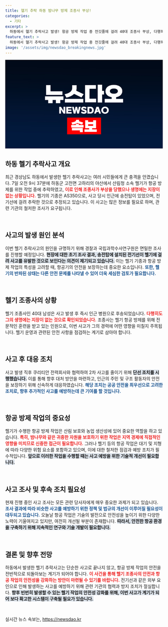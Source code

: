 ```yaml
---
title: 헬기 추락 하동 밤나무 방제 조종사 부상!
categories:
  - 기타
excerpt: >
  하동에서 헬기 추락사고 발생! 항공 방제 작업 중 전깃줄에 걸려 40대 조종사 부상, 다행히 생명에는 지장 없어. 경찰은 정확한 원인 조사 착수. 사건의 전말은? 클릭해서 확인하세요!
feature_text: >
  하동에서 헬기 추락사고 발생! 항공 방제 작업 중 전깃줄에 걸려 40대 조종사 부상, 다행히 생명에는 지장 없어. 경찰은 정확한 원인 조사 착수. 사건의 전말은? 클릭해서 확인하세요!
image: '/assets/img/newsdao_breakingnews.jpg'
---
```


<p><img src="/assets/img/newsdao_breakingnews.jpg" alt="firstkoreanews 속보" /></p>

<h2 data-ke-size="size26">하동 헬기 추락사고 개요</h2>

<p data-ke-size="size16">최근 경상남도 하동에서 발생한 헬기 추락사고는 여러 시민들에게 큰 충격을 안겼습니다. 7일 오전 9시 37분에 하동군 고전면 고하리의 야산에서 산림청 소속 헬기가 항공 방제를 위한 작업 중에 추락하였고, <b><span style="color: #ee2323;">이로 인해 조종사가 부상을 당했으나 생명에는 지장이 없는 상황입니다.</span></b> 헬기의 기종은 AS350으로, 사고 당시 인근에 송전탑이 있었으며, 전기선에 걸려 추락한 것으로 추정되고 있습니다. 이 사고는 많은 정보를 필요로 하며, 관련 기관의 철저한 조사가 요구됩니다.</p>

<p data-ke-size="size16">&nbsp;</p>

<h2 data-ke-size="size26">사고의 발생 원인 분석</h2>

<p data-ke-size="size16">이번 헬기 추락사고의 원인을 규명하기 위해 경찰과 국립과학수사연구원은 면밀한 조사를 진행할 예정입니다. <b><span style="background-color: #21538527;">현장에 대한 초기 조사 결과, 송전탑에 설치된 전기선이 헬기에 걸려 사고를 유발한 것으로 보인다는 의견이 제기되고 있습니다.</span></b> 이는 헬기 기종과 항공 방제 작업의 특성을 고려할 때, 항공기의 안전을 보장하는데 중요한 요소입니다. <b><span style="color: #1a5490;">또한, 헬기의 반파된 상태는 다른 안전 문제를 나타낼 수 있어 더욱 세심한 검토가 필요합니다.</span></b></p>

<p data-ke-size="size16">&nbsp;</p>

<h2 data-ke-size="size26">헬기 조종사의 상황</h2>

<p data-ke-size="size16">헬기 조종사인 40대 남성은 사고 발생 후 즉시 인근 병원으로 후송되었습니다. <b><span style="color: #ee2323;">다행히도 그의 생명에는 지장이 없는 것으로 확인되었습니다.</span></b> 조종사는 헬기 항공 방제를 위해 전문적인 훈련을 받고 있는 인원으로, 이번 사고가 그의 경력에 어떤 영향을 미칠지 주목됩니다. 헬기 운영과 관련된 안전 사항을 점검하는 계기로 삼아야 합니다.</p>

<p data-ke-size="size16">&nbsp;</p>

<h2 data-ke-size="size26">사고 후 대응 조치</h2>

<p data-ke-size="size16">사고 발생 직후 쿠리티안 전력회사와 협력하여 2차 사고를 줄이기 위해 <b><span style="background-color: #21538527;">단선 조치를 시행했습니다.</span></b> 이를 통해 향후 대처 방안을 마련하고, 인근의 주민 및 구조 활동자의 안전을 보장하기 위해 신속하게 대응하였습니다. <b><span style="color: #1a5490;">해당 조치는 공공 안전을 최우선으로 고려한 조치로, 향후 추가적인 사고를 예방하는데 큰 기여를 할 것입니다.</span></b></p>

<p data-ke-size="size16">&nbsp;</p>

<h2 data-ke-size="size26">항공 방제 작업의 중요성</h2>

<p data-ke-size="size16">헬기가 수행한 항공 방제 작업은 산림 보호와 농업 생산성에 있어 중요한 역할을 하고 있습니다. <b><span style="color: #ee2323;">특히, 밤나무와 같은 귀중한 자원을 보호하기 위한 작업은 지역 경제에 직접적인 영향을 미치므로 신중한 접근이 필요합니다.</span></b> 그러나 헬기 등의 항공 작업은 대기 및 지형에 따라 다양한 위험 요소를 포함하고 있으며, 이에 대한 철저한 점검과 예방 조치가 필수적입니다. <b><span style="background-color: #21538527;">앞으로 이러한 작업을 수행할 때는 사고 예방을 위한 기술적 개선이 필요합니다.</span></b></p>

<p data-ke-size="size16">&nbsp;</p>

<h2 data-ke-size="size26">사고 조사 및 후속 조치 필요성</h2>

<p data-ke-size="size16">현재 진행 중인 사고 조사는 모든 관련 당사자에게 매우 중요한 과제가 되고 있습니다. <b><span style="color: #1a5490;">조사 결과에 따라 비슷한 사고를 예방하기 위한 정책 및 법규의 개선이 이루어질 필요성이 대두되고 있습니다.</span></b> 오늘날 항공 작업은 기술의 발전으로 안전성을 높이기 위한 다양한 노력이 기울여지고 있지만, 여전히 개선될 부분이 존재합니다. <b><span style="background-color: #21538527;">따라서, 안전한 항공 환경을 구축하기 위해 지속적인 연구와 기술 개발이 필요합니다.</span></b></p>

<p data-ke-size="size16">&nbsp;</p>

<h2 data-ke-size="size26">결론 및 향후 전망</h2>

<p data-ke-size="size16">하동에서 발생한 헬기 추락사고는 단순한 사고로 끝나지 않고, 항공 방제 작업의 안전을 전반적으로 되돌아보는 계기가 되어야 합니다. <b><span style="color: #ee2323;">이 사건을 통해 헬기 조종사의 안전과 항공 작업의 안전성을 강화하는 방안이 마련될 수 있기를 바랍니다.</span></b> 전기선과 같은 외부 요인으로 인해 발생하는 사고를 예방하기 위해 관련 기관의 협력과 방지 조치가 절실합니다. <b><span style="background-color: #21538527;">향후 빈번히 발생할 수 있는 헬기 작업의 안전성 강화를 위해, 이번 사고가 계기가 되어 보다 확고한 시스템이 구축될 필요가 있습니다.</span></b></p>

<p data-ke-size="size16">&nbsp;</p>
실시간 뉴스 속보는, <a href="https://newsdao.kr" rel="dofollow">https://newsdao.kr</a>


